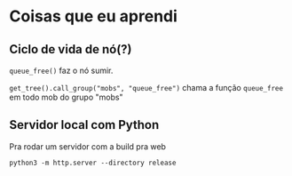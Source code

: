 # Coisas que eu aprendi

## Ciclo de vida de nó(?)

`queue_free()` faz o nó sumir.

`get_tree().call_group("mobs", "queue_free")` chama a função `queue_free` em todo
 mob do grupo "mobs"



## Servidor local com Python

Pra rodar um servidor com a build pra web

```
python3 -m http.server --directory release
```

